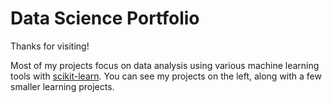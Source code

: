 # Data Science Portfolio
Thanks for visiting!

Most of my projects focus on data analysis using various machine learning tools with [scikit-learn](https://scikit-learn.org/stable/).
You can see my projects on the left, along with a few smaller learning projects.
